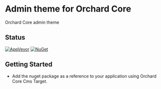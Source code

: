 # Admin theme for Orchard Core

Orchard Core admin theme

## Status

[![AppVeyor](https://ci.appveyor.com/api/projects/status/fi88c5dqax38hqyc?svg=true)](https://ci.appveyor.com/project/agriffard/theadmintheme)
[![NuGet](https://img.shields.io/nuget/v/TheAdminTheme.svg)](https://www.nuget.org/packages/TheAdminTheme)

## Getting Started

- Add the nuget package as a reference to your application using Orchard Core Cms Target.

